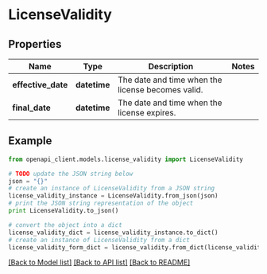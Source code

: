 # LicenseValidity


## Properties

Name | Type | Description | Notes
------------ | ------------- | ------------- | -------------
**effective_date** | **datetime** | The date and time when the license becomes valid. | 
**final_date** | **datetime** | The date and time when the license expires. | 

## Example

```python
from openapi_client.models.license_validity import LicenseValidity

# TODO update the JSON string below
json = "{}"
# create an instance of LicenseValidity from a JSON string
license_validity_instance = LicenseValidity.from_json(json)
# print the JSON string representation of the object
print LicenseValidity.to_json()

# convert the object into a dict
license_validity_dict = license_validity_instance.to_dict()
# create an instance of LicenseValidity from a dict
license_validity_form_dict = license_validity.from_dict(license_validity_dict)
```
[[Back to Model list]](../README.md#documentation-for-models) [[Back to API list]](../README.md#documentation-for-api-endpoints) [[Back to README]](../README.md)


